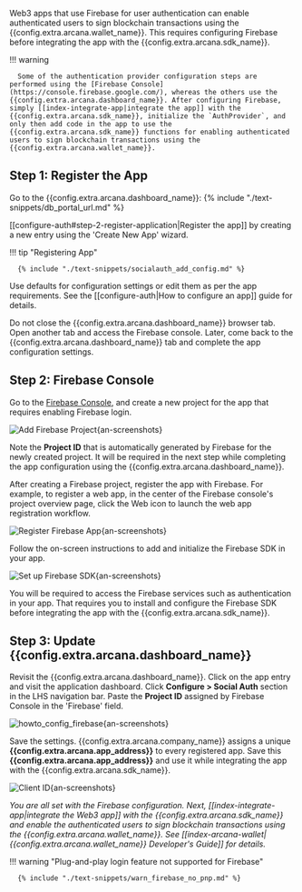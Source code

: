 Web3 apps that use Firebase for user authentication can enable authenticated users to sign blockchain transactions using the {{config.extra.arcana.wallet_name}}. This requires configuring Firebase before integrating the app with the {{config.extra.arcana.sdk_name}}.

!!! warning

      Some of the authentication provider configuration steps are performed using the [Firebase Console](https://console.firebase.google.com/), whereas the others use the {{config.extra.arcana.dashboard_name}}. After configuring Firebase, simply [[index-integrate-app|integrate the app]] with the {{config.extra.arcana.sdk_name}}, initialize the `AuthProvider`, and only then add code in the app to use the {{config.extra.arcana.sdk_name}} functions for enabling authenticated users to sign blockchain transactions using the {{config.extra.arcana.wallet_name}}.

## Step 1: Register the App

Go to the {{config.extra.arcana.dashboard_name}}: {% include "./text-snippets/db_portal_url.md" %}

[[configure-auth#step-2-register-application|Register the app]] by creating a new entry using the 'Create New App' wizard. 

!!! tip "Registering App"
          
      {% include "./text-snippets/socialauth_add_config.md" %}

Use defaults for configuration settings or edit them as per the app requirements. See the [[configure-auth|How to configure an app]] guide for details.

<!---
Go to the app configuration screen on the {{config.extra.arcana.dashboard_name}} and click **Configure > Social Auth** section in the LHS. Copy the **redirect URI** value displayed on the top RHS. This will be used in the next step to configure Firebase.


![redirect_page](/img/an_dApp_config_redirect_uri.png){an-screenshots}

-->

Do not close the {{config.extra.arcana.dashboard_name}} browser tab. Open another tab and access the Firebase console. Later, come back to the {{config.extra.arcana.dashboard_name}} tab and complete the app configuration settings.

## Step 2: Firebase Console

Go to the [Firebase Console](https://console.firebase.google.com), and create a new project for the app that requires enabling Firebase login.

![Add Firebase Project](/img/an_firebase_add_project.png){an-screenshots}

Note the **Project ID** that is automatically generated by Firebase for the newly created project. It will be required in the next step while completing the app configuration using the {{config.extra.arcana.dashboard_name}}.

After creating a Firebase project, register the app with Firebase. For example, to register a web app, in the center of the Firebase console's project overview page, click the Web icon to launch the web app registration workflow. 

![Register Firebase App](/img/an_firebase_register_app.png){an-screenshots}

Follow the on-screen instructions to add and initialize the Firebase SDK in your app.

![Set up Firebase SDK](/img/an_firebase_sdk_init.png){an-screenshots}

You will be required to access the Firebase services such as authentication in your app. That requires you to install and configure the Firebase SDK before integrating the app with the {{config.extra.arcana.sdk_name}}.

## Step 3: Update {{config.extra.arcana.dashboard_name}}

Revisit the {{config.extra.arcana.dashboard_name}}. Click on the app entry and visit the application dashboard. Click **Configure > Social Auth** section in the LHS navigation bar. Paste the **Project ID** assigned by Firebase Console in the 'Firebase' field. 

![howto_config_firebase](/img/an_firebase_console_config.png){an-screenshots}

Save the settings. {{config.extra.arcana.company_name}} assigns a unique **{{config.extra.arcana.app_address}}** to every registered app. Save this **{{config.extra.arcana.app_address}}** and use it while integrating the app with the {{config.extra.arcana.sdk_name}}.

![Client ID](/img/an_db_app_address.png){an-screenshots}

*You are all set with the Firebase configuration. Next, [[index-integrate-app|integrate the Web3 app]] with the {{config.extra.arcana.sdk_name}} and enable the authenticated users to sign blockchain transactions using the {{config.extra.arcana.wallet_name}}. See [[index-arcana-wallet|{{config.extra.arcana.wallet_name}} Developer's Guide]] for details.*

!!! warning "Plug-and-play login feature not supported for Firebase"

      {% include "./text-snippets/warn_firebase_no_pnp.md" %}
